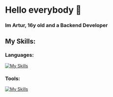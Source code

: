 # Hello everybody 👋
<h3>Im Artur, 16y old and a Backend Developer</h3>

## My Skills:

### Languages:
[![My Skills](https://skillicons.dev/icons?i=html,css,js,java,py,mysql&perline=3)](https://skillicons.dev)

### Tools:
[![My Skills](https://skillicons.dev/icons?i=eclipse,idea,pycharm,vscode&perline=4)](https://skillicons.dev)

